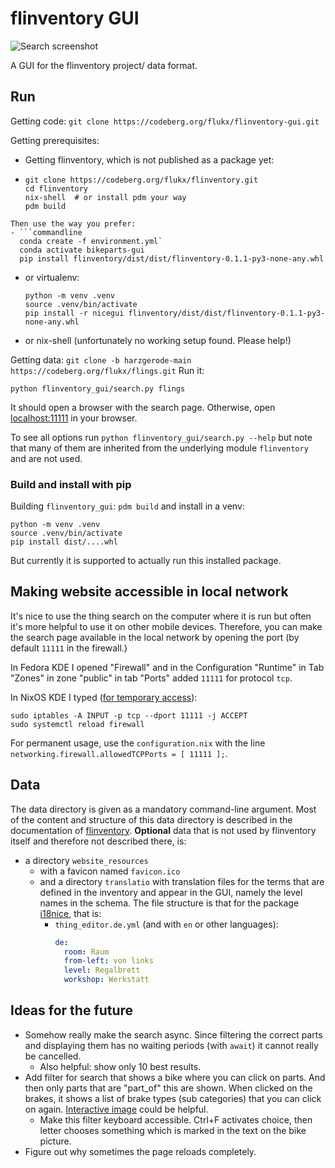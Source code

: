 # flinventory GUI

![Search screenshot](docs/screenshot_search.png)

A GUI for the flinventory project/ data format.

## Run

Getting code:
`git clone https://codeberg.org/flukx/flinventory-gui.git`

Getting prerequisites:
- Getting flinventory, which is not published as a package yet:
- ```commandline
  git clone https://codeberg.org/flukx/flinventory.git
  cd flinventory
  nix-shell  # or install pdm your way
  pdm build
```
Then use the way you prefer:
- ```commandline
  conda create -f environment.yml`
  conda activate bikeparts-gui
  pip install flinventory/dist/dist/flinventory-0.1.1-py3-none-any.whl
  ```
- or virtualenv:
  ```commandline
  python -m venv .venv
  source .venv/bin/activate
  pip install -r nicegui flinventory/dist/dist/flinventory-0.1.1-py3-none-any.whl
  ```
- or nix-shell (unfortunately no working setup found. Please help!)

Getting data: `git clone -b harzgerode-main https://codeberg.org/flukx/flings.git`
Run it:
```commandline
python flinventory_gui/search.py flings
```
It should open a browser with the search page. Otherwise, open [localhost:11111](http://localhost:11111)
in your browser.

To see all options run `python flinventory_gui/search.py --help` but note that many of them are inherited
from the underlying module `flinventory` and are not used.

### Build and install with pip
Building `flinventory_gui`:
`pdm build`
and install in a venv:
  ```commandline
  python -m venv .venv
  source .venv/bin/activate
  pip install dist/....whl
  ```
But currently it is supported to actually run this installed package.

## Making website accessible in local network

It's nice to use the thing search on the computer where it is run but often it's more helpful to
use it on other mobile devices. Therefore, you can make the search page available in the local network
by opening the port (by default `11111` in the firewall.)

In Fedora KDE I opened "Firewall" and in the Configuration "Runtime" in Tab "Zones" in zone "public" in tab "Ports"
added `11111` for protocol `tcp`.

In NixOS KDE I typed ([for temporary access](https://discourse.nixos.org/t/how-to-temporarily-open-a-tcp-port-in-nixos/12306/10)):
```commandline
sudo iptables -A INPUT -p tcp --dport 11111 -j ACCEPT
sudo systemctl reload firewall
```
For permanent usage, use the `configuration.nix` with the line
`networking.firewall.allowedTCPPorts = [ 11111 ];`.

## Data
The data directory is given as a mandatory command-line argument.
Most of the content and structure of this data directory is described in the documentation of [flinventory](https://codeberg.org/flukx/flinventory.git).
**Optional** data that is not used by flinventory itself and therefore not described there, is:
- a directory `website_resources`
  - with a favicon named `favicon.ico`
  - and a directory `translatio` with translation files for the terms that are defined in the inventory
    and appear in the GUI, namely the level names in the schema. The file structure is that for the package
    [i18nice](https://github.com/solaluset/i18nice), that is:
    - `thing_editor.de.yml` (and with `en` or other languages):
      ```yaml
      de:
        room: Raum
        from-left: von links
        level: Regalbrett
        workshop: Werkstatt
      ```

## Ideas for the future

- Somehow really make the search async. Since filtering the correct parts and displaying them
  has no waiting periods (with `await`) it cannot really be cancelled.
  - Also helpful: show only 10 best results.
- Add filter for search that shows a bike where you can click on parts. And then only parts that are
  "part_of" this are shown. When clicked on the brakes, it shows a list of brake types (sub categories)
  that you can click on again. [Interactive image](https://nicegui.io/documentation/interactive_image)
  could be helpful.
  - Make this filter keyboard accessible. Ctrl+F activates choice, then letter chooses something which is
    marked in the text on the bike picture.
- Figure out why sometimes the page reloads completely.
